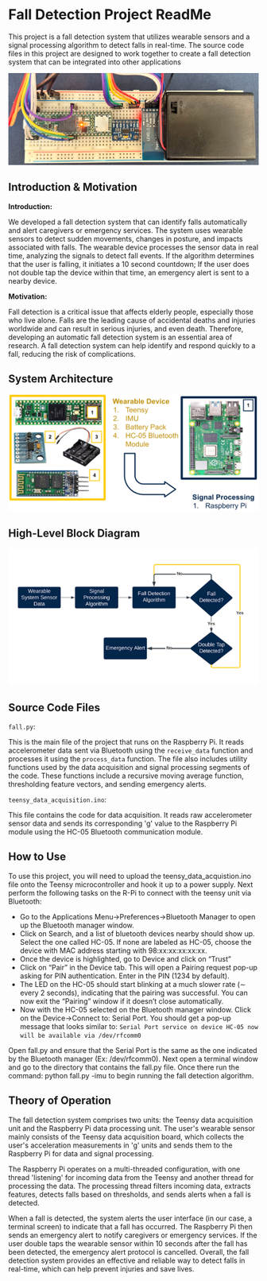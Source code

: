 # Fall Detection Project ReadMe
This project is a fall detection system that utilizes wearable sensors and a signal processing algorithm to detect falls in real-time. The source code files in this project are designed to work together to create a fall detection system that can be integrated into other applications

![Full View of Hardware System](docs/images/full_view_of_hardware_system.png?raw=true)

## Introduction & Motivation
**Introduction:** 

We developed a fall detection system that can identify falls automatically and alert caregivers or emergency services. The system uses wearable sensors to detect sudden movements, changes in posture, and impacts associated with falls. The wearable device processes the sensor data in real time, analyzing the signals to detect fall events.  If the algorithm determines that the user is falling, it initiates a 10 second countdown; If the user does not double tap the device within that time, an emergency alert is sent to a nearby device. 

**Motivation:** 

Fall detection is a critical issue that affects elderly people, especially those who live alone. Falls are the leading cause of accidental deaths and injuries worldwide and can result in serious injuries, and even death. Therefore, developing an automatic fall detection system is an essential area of research. A fall detection system can help identify and respond quickly to a fall, reducing the risk of complications.

## System Architecture
![System Architecture](docs/images/system_architecture.png?raw=true)

## High-Level Block Diagram
![Block Diagram](docs/images/high_level_block_diagram.png?raw=true)

## Source Code Files
`fall.py`: 

This is the main file of the project that runs on the Raspberry Pi. It reads accelerometer data sent via Bluetooth using the `receive_data` function and processes it using the `process_data` function. The file also includes utility functions used by the data acquisition and signal processing segments of the code. These functions include a recursive moving average function, thresholding feature vectors, and sending emergency alerts.

`teensy_data_acquisition.ino`: 

This file contains the code for data acquisition. It reads raw accelerometer sensor data and sends its corresponding 'g' value to the Raspberry Pi module using the HC-05 Bluetooth communication module.

## How to Use
To use this project, you will need to upload the teensy_data_acquistion.ino file onto the Teensy microcontroller and hook it up to a power supply. 
Next perform the following tasks on the R-Pi to connect with the teensy unit via Bluetooth:

-	Go to the Applications Menu→Preferences→Bluetooth Manager to open up the Bluetooth manager window.
-	Click on Search, and a list of bluetooth devices nearby should show up. Select the one called HC-05. If none are labeled as HC-05, choose the device with MAC address starting with 98:xx:xx:xx:xx:xx.
-	Once the device is highlighted, go to Device and click on “Trust”
-	Click on “Pair” in the Device tab. This will open a Pairing request pop-up asking for PIN authentication. Enter in the PIN (1234 by default).
-	The LED on the HC-05 should start blinking at a much slower rate (∼ every 2 seconds), indicating that the pairing was successful. You can now exit the “Pairing” window if it doesn’t close automatically.
-	Now with the HC-05 selected on the Bluetooth manager window. Click on the Device→Connect to: Serial Port.
  You should get a pop-up message that looks similar to:
`Serial Port service on device HC-05 now will be available via /dev/rfcomm0`

Open fall.py and ensure that the Serial Port is the same as the one indicated by the Bluetooth manager (Ex: /dev/rfcomm0). Next open a terminal window and go to the directory that contains the fall.py file. Once there run the command: python fall.py -imu to begin running the fall detection algorithm.

## Theory of Operation
The fall detection system comprises two units: the Teensy data acquisition unit and the Raspberry Pi data processing unit. The user's wearable sensor mainly consists of the Teensy data acquisition board, which collects the user's acceleration measurements in 'g' units and sends them to the Raspberry Pi for data and signal processing.

The Raspberry Pi operates on a multi-threaded configuration, with one thread 'listening' for incoming data from the Teensy and another thread for processing the data. The processing thread filters incoming data, extracts features, detects falls based on thresholds, and sends alerts when a fall is detected.

When a fall is detected, the system alerts the user interface (in our case, a terminal screen) to indicate that a fall has occurred. The Raspberry Pi then sends an emergency alert to notify caregivers or emergency services. If the user double taps the wearable sensor within 10 seconds after the fall has been detected, the emergency alert protocol is cancelled.
Overall, the fall detection system provides an effective and reliable way to detect falls in real-time, which can help prevent injuries and save lives.
